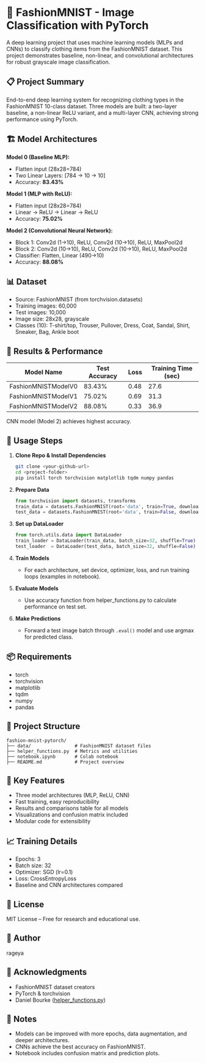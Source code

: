 # 👗 FashionMNIST - Image Classification with PyTorch

A deep learning project that uses machine learning models (MLPs and CNNs) to classify clothing items from the FashionMNIST dataset. This project demonstrates baseline, non-linear, and convolutional architectures for robust grayscale image classification.

## 📋 Project Summary
End-to-end deep learning system for recognizing clothing types in the FashionMNIST 10-class dataset. Three models are built: a two-layer baseline, a non-linear ReLU variant, and a multi-layer CNN, achieving strong performance using PyTorch.

## 🏗️ Model Architectures
**Model 0 (Baseline MLP):**
- Flatten input (28x28=784)
- Two Linear Layers: [784 → 10 → 10]
- Accuracy: **83.43%**

**Model 1 (MLP with ReLU):**
- Flatten input (28x28=784)
- Linear → ReLU → Linear → ReLU
- Accuracy: **75.02%**

**Model 2 (Convolutional Neural Network):**
- Block 1: Conv2d (1→10), ReLU, Conv2d (10→10), ReLU, MaxPool2d
- Block 2: Conv2d (10→10), ReLU, Conv2d (10→10), ReLU, MaxPool2d
- Classifier: Flatten, Linear (490→10)
- Accuracy: **88.08%**

## 📊 Dataset
- Source: FashionMNIST (from torchvision.datasets)
- Training images: 60,000
- Test images: 10,000
- Image size: 28x28, grayscale
- Classes (10): T-shirt/top, Trouser, Pullover, Dress, Coat, Sandal, Shirt, Sneaker, Bag, Ankle boot

## 🎯 Results & Performance
| Model Name            | Test Accuracy | Loss     | Training Time (sec) |
|----------------------|--------------|----------|---------------------|
| FashionMNISTModelV0  |   83.43%     | 0.48     | 27.6                |
| FashionMNISTModelV1  |   75.02%     | 0.69     | 31.3                |
| FashionMNISTModelV2  |   88.08%     | 0.33     | 36.9                |

CNN model (Model 2) achieves highest accuracy.

## 🚀 Usage Steps
1. **Clone Repo & Install Dependencies**
   ```bash
   git clone <your-github-url>
   cd <project-folder>
   pip install torch torchvision matplotlib tqdm numpy pandas
   ```
2. **Prepare Data**
   ```python
   from torchvision import datasets, transforms
   train_data = datasets.FashionMNIST(root='data', train=True, download=True, transform=transforms.ToTensor())
   test_data = datasets.FashionMNIST(root='data', train=False, download=True, transform=transforms.ToTensor())
   ```
3. **Set up DataLoader**
   ```python
   from torch.utils.data import DataLoader
   train_loader = DataLoader(train_data, batch_size=32, shuffle=True)
   test_loader  = DataLoader(test_data, batch_size=32, shuffle=False)
   ```

4. **Train Models**
   - For each architecture, set device, optimizer, loss, and run training loops (examples in notebook).

5. **Evaluate Models**
   - Use accuracy function from helper_functions.py to calculate performance on test set.

6. **Make Predictions**
   - Forward a test image batch through `.eval()` model and use argmax for predicted class.

## 📦 Requirements
- torch
- torchvision
- matplotlib
- tqdm
- numpy
- pandas

## 📁 Project Structure
```
fashion-mnist-pytorch/
├── data/                # FashionMNIST dataset files
├── helper_functions.py  # Metrics and utilities
├── notebook.ipynb       # Colab notebook
├── README.md            # Project overview
```

## 🔑 Key Features
- Three model architectures (MLP, ReLU, CNN)
- Fast training, easy reproducibility
- Results and comparisons table for all models
- Visualizations and confusion matrix included
- Modular code for extensibility

## 📈 Training Details
- Epochs: 3
- Batch size: 32
- Optimizer: SGD (lr=0.1)
- Loss: CrossEntropyLoss
- Baseline and CNN architectures compared

## 📄 License
MIT License – Free for research and educational use.

## 👤 Author
rageya

## 🙏 Acknowledgments
- FashionMNIST dataset creators
- PyTorch & torchvision
- Daniel Bourke ([helper_functions.py](https://raw.githubusercontent.com/mrdbourke/pytorch-deep-learning/refs/heads/main/helper_functions.py))

## 📝 Notes
- Models can be improved with more epochs, data augmentation, and deeper architectures.
- CNNs achieve the best accuracy on FashionMNIST.
- Notebook includes confusion matrix and prediction plots.
